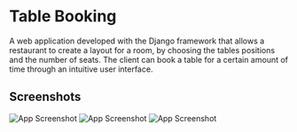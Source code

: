 
# Table Booking

A web application developed with the Django framework that allows a restaurant to create a layout for a room, by choosing the tables positions and the number of seats. The client can book a table for a certain amount of time through an intuitive user interface.   


## Screenshots

![App Screenshot](https://i.imgur.com/U1aBxOp.png)
![App Screenshot](https://i.imgur.com/XuutnfI.png)
![App Screenshot](https://i.imgur.com/jM2v4GD.png)